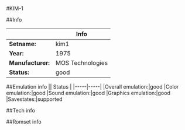 #KIM-1

##Info

||Info|
|-----|-----|
|**Setname:**|kim1
|**Year:**|1975
|**Manufacturer:**|MOS Technologies
|**Status:**|good

##Emulation info
|| Status |
|-----|-----|
|Overall emulation:|good
|Color emulation:|good
|Sound emulation:|good
|Graphics emulation:|good
|Savestates:|supported

##Tech info

##Romset info

<!--- START OF EDITED COMMENT DO NOT TOUCH TEXT ABOVE-->

